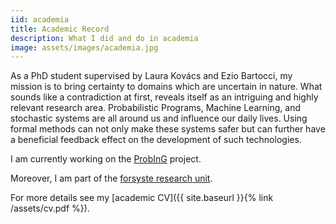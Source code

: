 ```yaml
---
iid: academia
title: Academic Record
description: What I did and do in academia
image: assets/images/academia.jpg
---
```


As a PhD student supervised by Laura Kovács and Ezio Bartocci, my mission is to bring certainty to domains which are uncertain in nature. What sounds like a contradiction at first, reveals itself as an intriguing and highly relevant research area.
Probabilistic Programs, Machine Learning, and stochastic systems are all around us and influence our daily lives. Using formal methods can not only make these systems safer but can further have a beneficial feedback effect on the development of such technologies.

I am currently working on the [ProbInG](https://probing-lab.github.io/) project.

Moreover, I am part of the [forsyste research unit](https://forsyte.at/people/moosbrugger/).

For more details see my [academic CV]({{ site.baseurl }}{% link /assets/cv.pdf %}).

